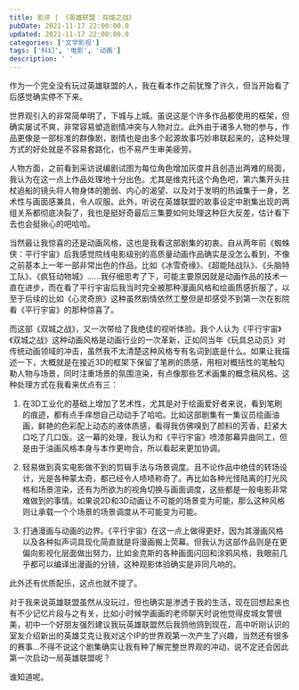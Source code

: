 ```yaml
---
title: 影评 | 《英雄联盟：双城之战》
pubDate: 2021-11-17 22:00:00.0
updated: 2021-11-17 22:00:00.0
categories: ['文学影视']
tags: ['科幻', '电影', '动画']
description: ' '
---
```

作为一个完全没有玩过英雄联盟的人，我在看本作之前犹豫了许久，但当开始看了后感觉确实停不下来。

世界观引入的非常简单明了，下城与上城。虽说这是个许多作品都使用的框架，但确实屡试不爽，非常容易塑造剧情冲突与人物对立。此外由于诸多人物的参与，作品更像是一部标准的群像剧，剧情也是由多个起源故事巧妙串联起来的，这种处理方式的好处就是不容易套路化，也不易产生审美疲劳。

人物方面，之前看到采访说编剧试图为每位角色增加灰度并且创造出两难的局面，我认为在这一点上作品处理地十分出色。尤其是维克托这个角色吧，第六集开头拄杖追船的镜头将人物身体的脆弱、内心的渴望、以及对于发明的热诚集于一身，艺术性与画面感兼具，令人叹服。此外，听说在英雄联盟的故事设定中剧集出现的两组关系都彻底决裂了，我也是挺好奇最后三集要如何处理这种巨大反差，估计看下去也会挺揪心的吧哈哈。

当然最让我惊喜的还是动画风格，这也是我看这部剧集的初衷。自从两年前《蜘蛛侠：平行宇宙》后我感觉院线电影级别的高质量动画作品确实是没怎么看到，不像之前基本上一年一部非常出色的作品，比如《冰雪奇缘》、《超能陆战队》、《头脑特工队》、《疯狂动物城》......我仔细思考了下，可能主要原因就是动画作品的技术一直在进步，而在看了平行宇宙后我当时完全被那种漫画风格和绘画质感折服了，以至于后续的比如《心灵奇旅》这种虽然剧情依然工整但是却感受不到第一次在影院看《平行宇宙》的那种惊喜了。

而这部《双城之战》，又一次带给了我绝佳的视听体验。我个人认为《平行宇宙》《双城之战》这种动画风格是动画行业的一次革新，正如同当年《玩具总动员》对传统动画领域的冲击，虽然我不太清楚这种风格专有名词到底是什么。如果让我描述一下，大概就是在接近3D的框架下保留了笔刷的质感，用相对概括性的笔触勾勒人物与场景，同时注重场景的氛围渲染，有点像那些艺术画集的概念稿风格。这种处理方式在我看来优点有三：

1. 在3D工业化的基础上增加了艺术性，尤其是对于绘画爱好者来说，看到笔刷的痕迹，都有点手痒想自己动动手了哈哈。比如这部剧集有一集议员绘画油画，鲜艳的色彩配上动态的液体质感，看得我仿佛嗅到了颜料的芳香，赶紧大口吃了几口饭。这一幕的处理，我认为和《平行宇宙》喷漆那幕异曲同工，但是由于油画风格本身与本作更吻合，所以看起来更加协调。

2. 轻易做到真实电影做不到的剪辑手法与场景调度。且不论作品中绝佳的转场设计，光是各种蒙太奇，都已经令人啧啧称奇了。再比如各种光怪陆离的打光风格和场景渲染，还有为所欲为的视角切换与画面调度，这些都是一般电影非常难做到的事情。如果说2D和3D动画让不可能的场景变为可能，那么这种风格则让承载一个个场景的场景调度从不可能变为可能。

3. 打通漫画与动画的边界。《平行宇宙》在这一点上做得更好，因为其漫画风格以及各种拟声词具现化简直就是将漫画搬上荧幕。但我认为这部作品则是在更偏向影视化层面做出努力，比如金克斯的各种画面闪回和涂鸦风格，我眼前几乎都可以编译出漫画的分镜，这种观影体验确实是非同凡响的。

此外还有优质配乐，这点也就不提了。

对于我来说英雄联盟虽然从没玩过，但也确实是渗透于我的生活，现在回想起来也有不少记忆片段与之有关，比如小时候学画画的老师聊天时说他觉得皮城女警很美，初中一个好朋友强烈建议我玩英雄联盟然后我鸽他鸽到现在，高中听刚认识的室友介绍新出的英雄艾克让我对这个IP的世界观第一次产生了兴趣，当然还有很多的赛事...不得不说这个剧集确实让我有种了解完整世界观的冲动，说不定还会因此第一次启动一局英雄联盟呢？

谁知道呢。